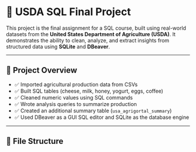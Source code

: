 # 🧮 USDA SQL Final Project

This project is the final assignment for a SQL course, built using real-world datasets from the **United States Department of Agriculture (USDA)**. It demonstrates the ability to clean, analyze, and extract insights from structured data using **SQLite** and **DBeaver**.

---

## 📁 Project Overview

- ✅ Imported agricultural production data from CSVs
- ✅ Built SQL tables (cheese, milk, honey, yogurt, eggs, coffee)
- ✅ Cleaned numeric values using SQL commands
- ✅ Wrote analysis queries to summarize production
- ✅ Created an additional summary table (`usa_agrigortal_summary`)
- ✅ Used DBeaver as a GUI SQL editor and SQLite as the database engine

---

## 📂 File Structure

